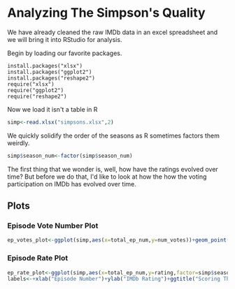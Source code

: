 # Analyzing The Simpson's Quality

We have already cleaned the raw IMDb data in an excel spreadsheet and we will bring it into RStudio for analysis.

Begin by loading our favorite packages.

```{r}
install.packages("xlsx") 
install.packages("ggplot2")
install.packages("reshape2")
require("xlsx")
require("ggplot2")
require("reshape2")
```

Now we load it isn't a table in R

```R
simp<-read.xlsx("simpsons.xlsx",2)
```

We quickly solidify the order of the seasons as R sometimes factors them weirdly.
```R
simp$season_num<-factor(simp$season_num)
```


The first thing that we wonder is, well, how have the ratings evolved over time? But before we do that, I'd like to look at how the how  the voting participation on IMDb has evolved over time. 



## Plots

### Episode Vote Number Plot

```R
ep_votes_plot<-ggplot(simp,aes(x=total_ep_num,y=num_votes))+geom_point()+ggtitle("Every Vote Counts",subtitle="IMDb Data Pulled Aug 31, 2017")+xlab("Episode Number")+ylab("Number of Votes For IMDb Score")+geom_smooth()
```

### Episode Rate Plot
```R
ep_rate_plot<-ggplot(simp,aes(x=total_ep_num,y=rating,factor=simp$season_num))+geom_point(aes(col=season_num))+geom_smooth(method='lm',se=FALSE)
labels<-+xlab("Episode Number")+ylab("IMDb Rating")+ggtitle("Scoring The Simpsons",subtitle="IMDb Data Pulled Aug 31, 2017")+labs(col="Season")
```
### 
